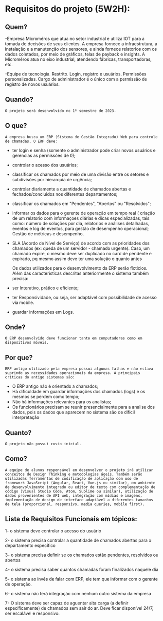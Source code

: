 # Requisitos do projeto (5W2H):
## Quem?
 -Empresa Microméros que atua no setor industrial e utiliza IOT para a tomada de decisões de seus clientes. A empresa fornece a infraestrutura, a instalação e a manutenção dos sensores, e ainda fornece relatorios com os dados coletados, por meio de gráficos, telas de payback e insights. A Microméros atua no eixo industrial, atendendo fábricas, transportadoras, etc. 

-Equipe de tecnologia. Restrito. Login, registro e usuários. Permissões personalizadas. Cargo de administrador é o único com a permissão de registro de novos 		    usuários.

## Quando?
	O projeto será desenvolvido no 1º semestre de 2023. 
    
## O que?
	A empresa busca um ERP (Sistema de Gestão Integrado) Web para controle de chamadas. O ERP deve:
- ter login e senha (somente o administrador pode criar novos usuários e gerencias as permissões de 0);
- controlar o acesso dos usuários;
- classificar os chamados por meio de uma divisão entre os setores e subdivisões por hierarquia de urgência;
- controlar diariamente a quantidade de chamados abertas e fechados/concluidos nos diferentes departamentos; 
- classificar os chamados em "Pendentes", "Abertos" ou "Resolvidos";
- informar os dados para o gerente de operação em tempo real ( criação de um relatorio com informaçoes diárias e dicas especializadas, tais como: número de soluções por dia, relatorios e análises detalhadas, eventos e log de eventos, para gestão de desempenho operacional; Gestão de métricas e desempenho. 
- SLA (Acordo de Nível de Serviço) de acordo com as prioridades dos chamados (ex: queda de um servidor - chamado urgente). Caso, um chamado expire, o mesmo deve ser duplicado no card de pendente e expirado, pq mesmo assim deve ter uma solução o quanto antes

	Os dados utilizados para o desenvolvimento da ERP serão fícticios. Além das características descritas anteriormente o sistema também precisa: 
- ser Interativo, prático e eficiente;
- ter Responsividade, ou seja, ser adaptável com possibilidade de acesso via mobile.
- guardar informações em Logs.
  
## Onde?
  	O ERP desenvolvido deve funcionar tanto em computadores como em dispositivos móveis. 
    
## Por que?
	ERP antigo utilizado pela empresa possui algumas falhas e não estava suprindo as necessidades operacionais da empresa. A principais críticas do antigo sistemas são: 
- O ERP antigo não é orientado a chamados;
- Há dificuldade em guardar informações dos chamados (logs) e os mesmos se perdem como tempo;
- Não há informações relevantes para os analistas;
- Os funcionários precisam se reunir presencialmente para a analise dos dados, pois os dados que aparecem no sistema são de dificil interpretação  

 ## Quanto?
 	O projeto não possui custo inicial.
    
## Como?
	A equipe de alunos responsável em desenvolver o projeto irá utilizar conceitos de Design Thinking e metodologias ágeis. Também serão utilizadas ferramentas de codificação de aplicação com uso de framework JavaScript (Angular, React, Vue.js ou similar), em ambiente de desenvolvimento integrado ou editor de texto com complementação de código (Visual Studio Code, Atom, Sublime ou similar), utilização de dados provenientes de API web, integração com mídias e imagens, implementação de design de interface adaptável a diferentes tamanhos de tela (proporcional, responsivo, media queries, mobile first).
	
## Lista de Requisitos Funcionais em tópicos:

1- o sistema deve controlar o acesso do usuário 

2- o sistema precisa controlar a quantidade de chamados abertas para o departamento específico 

3- o sistema precisa definir se os chamados estão pendentes, resolvidos ou abertos

4- o sistema precisa saber quantos chamadas foram finalizados naquele dia

5- o sistema ao invés de falar com ERP, ele tem que informar com o gerente de operação. 

6- o sistema não terá integração com nenhum outro sistema da empresa

7- O sistema deve ser capaz de aguentar alta carga (a definir específicamente) de chamados sem sair do ar. Deve ficar disponível 24/7, ser escalável e responsivo.
